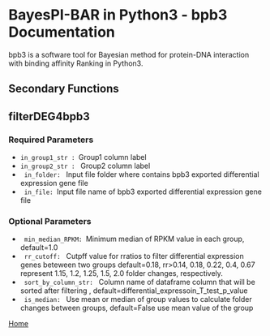 # BayesPI-BAR in Python3 - bpb3 Documentation

bpb3 is a software tool for Bayesian method for protein-DNA interaction with binding affinity Ranking in Python3.

## Secondary Functions

## filterDEG4bpb3

### Required Parameters
<ul>
  <li><code>in_group1_str : </code>Group1 column label </li>
<li><code>in_group2_str : </code> Group2 column label</li>
  <li><code> in_folder: </code>  Input file folder where contains bpb3 exported
                        differential expression gene file</li>
<li><code> in_file: </code>Input file name of bpb3 exported differential
                        expression gene file</li>
    
</ul>

### Optional Parameters

<ul>
  <li><code> min_median_RPKM: </code>Minimum median of RPKM value in each group,
                        default=1.0 </li>
<li><code> rr_cutoff: </code> Cutpff value for rratios to filter differential
                        expression genes beteween two groups default=0.18,
                        rr>0.14, 0.18, 0.22, 0.4, 0.67 represent 1.15, 1.2,
                        1.25, 1.5, 2.0 folder changes, respectively.</li>
  <li><code> sort_by_column_str: </code> Column name of dataframe column that will be sorted
                        after filtering ,
                        default=differential_expressoin_T_test_p_value</li>
<li><code> is_median: </code> Use mean or median of group values to calculate folder
                        changes between groups, default=False use mean value
                        of the group</li>

</ul>  

[Home](index.md)
